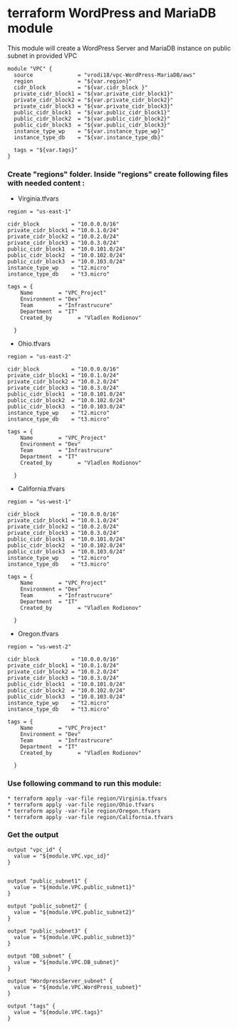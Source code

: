 # terraform WordPress and MariaDB module

This module will create a WordPress Server and MariaDB instance on public subnet in  provided VPC


```
module "VPC" {
  source              = "vrodi18/vpc-WordPress-MariaDB/aws"
  region              = "${var.region}"
  cidr_block          = "${var.cidr_block }"
  private_cidr_block1 = "${var.private_cidr_block1}"
  private_cidr_block2 = "${var.private_cidr_block2}"
  private_cidr_block3 = "${var.private_cidr_block3}"
  public_cidr_block1  = "${var.public_cidr_block1}"
  public_cidr_block2  = "${var.public_cidr_block2}"
  public_cidr_block3  = "${var.public_cidr_block3}"
  instance_type_wp    = "${var.instance_type_wp}"
  instance_type_db    = "${var.instance_type_db}"

  tags = "${var.tags}"
}

```
### Create "regions" folder. Inside "regions" create following files with needed content :
* Virginia.tfvars
```
region = "us-east-1"

cidr_block          = "10.0.0.0/16"
private_cidr_block1 = "10.0.1.0/24"
private_cidr_block2 = "10.0.2.0/24"
private_cidr_block3 = "10.0.3.0/24"
public_cidr_block1  = "10.0.101.0/24"
public_cidr_block2  = "10.0.102.0/24"
public_cidr_block3  = "10.0.103.0/24"
instance_type_wp    = "t2.micro"
instance_type_db    = "t3.micro"

tags = {
    Name        = "VPC_Project"
    Environment = "Dev"
    Team        = "Infrastrucure"
    Department  = "IT"
    Created_by        = "Vladlen Rodionov"
    
  }
```
* Ohio.tfvars
```
region = "us-east-2"

cidr_block          = "10.0.0.0/16"
private_cidr_block1 = "10.0.1.0/24"
private_cidr_block2 = "10.0.2.0/24"
private_cidr_block3 = "10.0.3.0/24"
public_cidr_block1  = "10.0.101.0/24"
public_cidr_block2  = "10.0.102.0/24"
public_cidr_block3  = "10.0.103.0/24"
instance_type_wp    = "t2.micro"
instance_type_db    = "t3.micro"

tags = {
    Name        = "VPC_Project"
    Environment = "Dev"
    Team        = "Infrastrucure"
    Department  = "IT"
    Created_by        = "Vladlen Rodionov"
    
  }
```
* California.tfvars
```
region = "us-west-1"

cidr_block          = "10.0.0.0/16"
private_cidr_block1 = "10.0.1.0/24"
private_cidr_block2 = "10.0.2.0/24"
private_cidr_block3 = "10.0.3.0/24"
public_cidr_block1  = "10.0.101.0/24"
public_cidr_block2  = "10.0.102.0/24"
public_cidr_block3  = "10.0.103.0/24"
instance_type_wp    = "t2.micro"
instance_type_db    = "t3.micro"

tags = {
    Name        = "VPC_Project"
    Environment = "Dev"
    Team        = "Infrastrucure"
    Department  = "IT"
    Created_by        = "Vladlen Rodionov"
    
  }
```
* Oregon.tfvars
```
region = "us-west-2"

cidr_block          = "10.0.0.0/16"
private_cidr_block1 = "10.0.1.0/24"
private_cidr_block2 = "10.0.2.0/24"
private_cidr_block3 = "10.0.3.0/24"
public_cidr_block1  = "10.0.101.0/24"
public_cidr_block2  = "10.0.102.0/24"
public_cidr_block3  = "10.0.103.0/24"
instance_type_wp    = "t2.micro"
instance_type_db    = "t3.micro"

tags = {
    Name        = "VPC_Project"
    Environment = "Dev"
    Team        = "Infrastrucure"
    Department  = "IT"
    Created_by        = "Vladlen Rodionov"
    
  }
```
 
### Use following command to run this module:
    * terraform apply -var-file region/Virginia.tfvars
    * terraform apply -var-file region/Ohio.tfvars
    * terraform apply -var-file region/Oregon.tfvars
    * terraform apply -var-file region/California.tfvars


### Get the output

```
output "vpc_id" {
  value = "${module.VPC.vpc_id}"
}


output "public_subnet1" {
  value = "${module.VPC.public_subnet1}"
}

output "public_subnet2" {
  value = "${module.VPC.public_subnet2}"
}

output "public_subnet3" {
  value = "${module.VPC.public_subnet3}"
}

output "DB_subnet" {
  value = "${module.VPC.DB_subnet}"
}

output "WordpressServer_subnet" {
  value = "${module.VPC.WordPress_subnet}"
}

output "tags" {
  value = "${module.VPC.tags}"
}

```